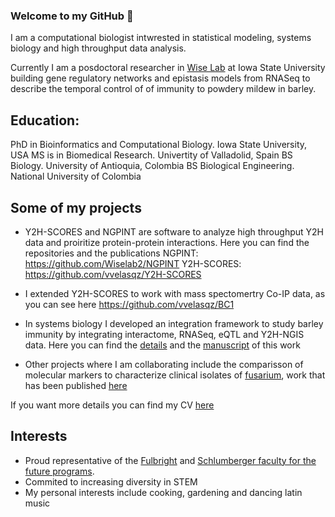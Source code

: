 ### Welcome to my GitHub 👋

I am a computational biologist intwrested in statistical modeling, systems biology and high throughput data analysis. 

Currently I am a posdoctoral researcher in [Wise Lab](https://faculty.sites.iastate.edu/rpwise/) at Iowa State University building gene regulatory networks and epistasis models from RNASeq to describe the temporal control of of immunity to powdery mildew in barley.

## Education:
PhD in Bioinformatics and Computational Biology. Iowa State University, USA
MS is in Biomedical Research. Univertity of Valladolid, Spain
BS Biology. University of Antioquia, Colombia
BS Biological Engineering. National University of Colombia

## Some of my projects
- Y2H-SCORES and NGPINT are software to analyze high throughput Y2H data and proiritize protein-protein interactions. Here you can find the repositories and the publications
NGPINT: https://github.com/Wiselab2/NGPINT 
Y2H-SCORES: https://github.com/vvelasqz/Y2H-SCORES

- I extended Y2H-SCORES to work with mass spectomertry Co-IP data, as you can see here https://github.com/vvelasqz/BC1

- In systems biology I developed an integration framework to study barley immunity by integrating interactome, RNASeq, eQTL and Y2H-NGIS data. Here you can find the [details](https://github.com/vvelasqz/Barley_Interactome ) and the [manuscript](https://www.biorxiv.org/content/10.1101/2021.11.02.466982v1) of this work 

- Other projects where I am collaborating include the comparisson of molecular markers to characterize clinical isolates of [fusarium](https://github.com/vvelasqz/Fusarium_Genotyping), work that has been published [here](https://revistabiomedica.org/index.php/biomedica/article/download/5869/4919/)

If you want more details you can find my CV [here](https://drive.google.com/file/d/1Ic5xGabjK0lirtI4n8pfSYqFDXbMNdhN/view?usp=sharing)

## Interests
- Proud representative of the [Fulbright](https://fulbright.edu.co/) and [Schlumberger faculty for the future programs](https://www.slb.com/who-we-are/schlumberger-foundation). 
- Commited to increasing diversity in STEM
- My personal interests include cooking, gardening and dancing latin music

<!--
**vvelasqz/vvelasqz** is a ✨ _special_ ✨ repository because its `README.md` (this file) appears on your GitHub profile.

Here are some ideas to get you started:

- 🔭 I’m currently working on ...
- 🌱 I’m currently learning ...
- 👯 I’m looking to collaborate on ...
- 🤔 I’m looking for help with ...
- 💬 Ask me about ...
- 📫 How to reach me: ...
- 😄 Pronouns: ...
- ⚡ Fun fact: ...
-->
